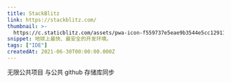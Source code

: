 ```yaml
---
title: StackBlitz
link: https://stackblitz.com/
thumbnail: >-
  https://c.staticblitz.com/assets/pwa-icon-f559737e5eae9b3544e5cc1291118bf758ee20873d496f1ce2052859fb3b72d6.png
snippet: 地球上最快、最安全的开发环境。
tags: ["IDE"]
createdAt: 2021-06-30T00:00:00.000Z
---
```

无限公共项目
与公共 github 存储库同步